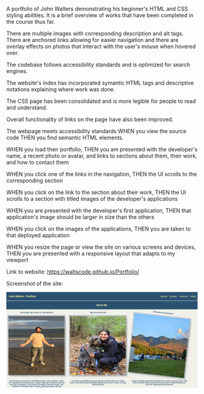 A portfolio of John Walters demonstrating his beginner's HTML and CSS styling abilities. It is a brief overview of works that have been completed in the course thus far. 

There are multiple images with corresponding description and alt tags. There are anchored links allowing for easier navigation and there are overlay effects on photos that interact with the user's mouse when hovered over. 

The codebase follows accessibility standards and is optimized for search engines.

The website's index has incorporated symantic HTML tags and descriptive notations explaining where work was done.

The CSS page has been consolidated and is more legible for people to read and understand.

Overall functionality of links on the page have also been improved.

The webpage meets accessibility standards WHEN you view the source code THEN you find semantic HTML elements.

WHEN you load their portfolio, THEN you am presented with the developer's name, a recent photo or avatar, and links to sections about them, their work, and how to contact them

WHEN you click one of the links in the navigation, THEN the UI scrolls to the corresponding section

WHEN you click on the link to the section about their work, THEN the UI scrolls to a section with titled images of the developer's applications

WHEN you are presented with the developer's first application, THEN that application's image should be larger in size than the others

WHEN you click on the images of the applications, THEN you are taken to that deployed application

WHEN you resize the page or view the site on various screens and devices, THEN you are presented with a responsive layout that adapts to my viewport

Link to website: https://waltscode.github.io/Portfolio/

Screenshot of the site:

![Alt text](image.png)
